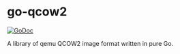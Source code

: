 go-qcow2
========

[![GoDoc](https://godoc.org/github.com/zchee/go-qcow2?status.svg)](https://godoc.org/github.com/zchee/go-qcow2)

A library of qemu QCOW2 image format written in pure Go.

